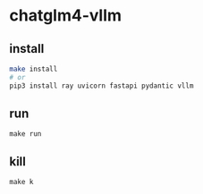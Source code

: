 # chatglm4-vllm


## install


```bash
make install
# or
pip3 install ray uvicorn fastapi pydantic vllm
```
        
## run

``` 
make run
```

## kill

``` 
make k
```

